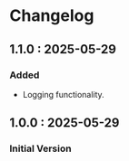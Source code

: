 # Changelog

## 1.1.0 : 2025-05-29
### Added
- Logging functionality.

## 1.0.0 : 2025-05-29

### Initial Version
